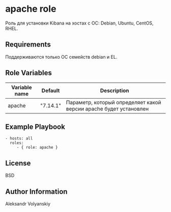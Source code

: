 apache role
=========

Роль для установки Kibana на хостах с ОС: Debian, Ubuntu, CentOS, RHEL.

Requirements
------------

Поддерживаются только ОС семейств debian и EL.

Role Variables
--------------

| Variable name | Default | Description |
|-----------------------|----------|-------------------------|
| apache | "7.14.1" | Параметр, который определяет какой версии apache будет установлен |

Example Playbook
----------------

    - hosts: all
      roles:
         - { role: apache }

License
-------

BSD

Author Information
------------------

Aleksandr Volyanskiy